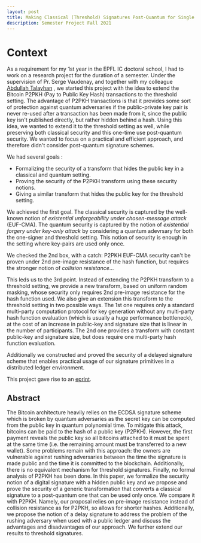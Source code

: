 ```yaml
---
layout: post
title: Making Classical (Threshold) Signatures Post-Quantum for Single Use on a Public Ledger
description: Semester Project Fall 2021
---
```


Context
============

As a requirement for my 1st year in the EPFL IC doctoral school, I had to work on a research project for the duration of a semester. 
Under the supervision of Pr. Serge Vaudenay, and together with my colleague [Abdullah Talayhan](https://www.abdullahtalayhan.com) , we started this project with the idea to extend the Bitcoin P2PKH (Pay to Public Key Hash) transactions to the threshold setting. The advantage of P2PKH transactions is that it provides some sort of protection against quantum adversaries if the public-private key pair is never re-used after a transaction has been made from it, since the public key isn't published directly, but rather hidden behind a hash. Using this idea, we wanted to extend it to the threshold setting as well, while preserving both classical security and this one-time use post-quantum security. We wanted to focus on a practical and efficient approach, and therefore didn't consider post-quantum signature schemes. 

We had several goals : 
* Formalizing the security of a transform that hides the public key in a classical and quantum setting.
* Proving the security of the P2PKH transform using these security notions.
* Giving a similar transform that hides the public key for the threshold setting. 

We achieved the first goal. The classical security is captured by the well-known notion of *existential unforgeability under chosen-message attack* (EUF-CMA). The quantum security is captured by the notion of *existential forgery under key-only attack* by considering a quantum adevrsary for both the one-signer and threshold setting. This notion of security is enough in the setting where key-pairs are used only once. 

We checked the 2nd box, with a catch: P2PKH EUF-CMA security can't be proven under 2nd pre-image resistance of the hash function, but requires the stronger notion of *collision resistance*... 

This leds us to the 3rd point. Instead of extending the P2PKH transform to a threshold setting, we provide a new transform, based on uniform random masking, whose security only requires 2nd pre-image resistance for the hash function used. We also give an extension this transform to the threshold setting in two possible ways. The 1st one requires only a standard multi-party computation protocol for key generation without any multi-party hash function evaluation (which is usually a huge performance bottleneck), at the cost of an increase in public-key and signature size that is linear in the number of participants. The 2nd one provides a transform with constant public-key and signature size, but does require one multi-party hash function evaluation. 

Additionally we constructed and proved the security of a delayed signature scheme that enables practical usage of our signature primitives in a distributed ledger environment.

This project gave rise to an [eprint](https://eprint.iacr.org/2023/420).

## Abstract 
The Bitcoin architecture heavily relies on the ECDSA signature scheme which is broken by quantum adversaries as the secret key can be computed from the public key in quantum polynomial time. To mitigate this attack, bitcoins can be paid to the hash of a public key (P2PKH). However, the first payment reveals the public key so all bitcoins attached to it must be spent at the same time (i.e. the remaining amount must be transferred to a new wallet). Some problems remain with this approach: the owners are vulnerable against rushing adversaries between the time the signature is made public and the time it is committed to the blockchain. Additionally, there is no equivalent mechanism for threshold signatures. Finally, no formal analysis of P2PKH has been done.
In this paper, we formalize the security notion of a digital signature with a hidden public key and we propose and prove the security of a generic transformation that converts a classical signature to a post-quantum one that can be used only once. We compare it with P2PKH. Namely, our proposal relies on pre-image resistance instead of collision resistance as for P2PKH, so allows for shorter hashes. Additionally, we propose the notion of a delay signature to address the problem of the rushing adversary when used with a public ledger and discuss the advantages and disadvantages of our approach. We further extend our results to threshold signatures.
